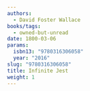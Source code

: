 ```yaml
---
authors:
  - David Foster Wallace
books/tags:
  - owned-but-unread
date: 1800-03-06
params:
  isbn13: "9780316306058"
  year: "2016"
slug: "9780316306058"
title: Infinite Jest
weight: 1
---
```


<!--more-->
